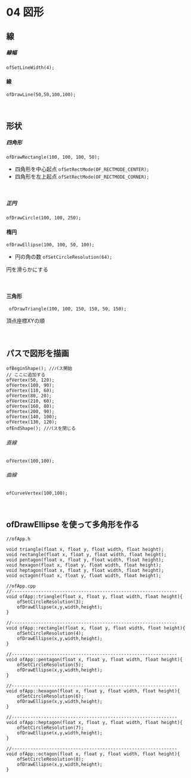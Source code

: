 # 04 図形

## 線


##### 線幅
`ofSetLineWidth(4);`

#### 線
`ofDrawLine(50,50,100,100);`

&nbsp;

## 形状

##### 四角形
`ofDrawRectangle(100, 100, 100, 50);`

* 四角形を中心起点
`ofSetRectMode(OF_RECTMODE_CENTER);`
* 四角形を左上起点
`ofSetRectMode(OF_RECTMODE_CORNER);`

&nbsp;

##### 正円
`ofDrawCircle(100, 100, 250);`

#### 楕円
`ofDrawEllipse(100, 100, 50, 100);`


 * 円の角の数
`ofSetCircleResolution(64);`

円を滑らかにする


&nbsp;

#### 三角形

` ofDrawTriangle(100, 100, 150, 150, 50, 150);` 

頂点座標XYの順


&nbsp;

## パスで図形を描画

```
ofBeginShape(); //パス開始
// ここに追加する
ofVertex(50, 120); 
ofVertex(100, 90); 
ofVertex(110, 60); 
ofVertex(80, 20); 
ofVertex(210, 60); 
ofVertex(160, 80); 
ofVertex(200, 90); 
ofVertex(140, 100); 
ofVertex(130, 120); 
ofEndShape(); //パスを閉じる
```


###### 直線

`ofVertex(100,100); `

###### 曲線

`ofCurveVertex(100,100); `

&nbsp;


## ofDrawEllipse を使って多角形を作る


```
//ofApp.h

void triangle(float x, float y, float width, float height);
void rectangle(float x, float y, float width, float height);
void pentagon(float x, float y, float width, float height);
void hexagon(float x, float y, float width, float height);
void heptagon(float x, float y, float width, float height);
void octagon(float x, float y, float width, float height);

```


```
//ofApp.cpp
//--------------------------------------------------------------
void ofApp::triangle(float x, float y, float width, float height){
    ofSetCircleResolution(3);
    ofDrawEllipse(x,y,width,height);
}

//--------------------------------------------------------------
void ofApp::rectangle(float x, float y, float width, float height){
    ofSetCircleResolution(4);
    ofDrawEllipse(x,y,width,height);
}

//--------------------------------------------------------------
void ofApp::pentagon(float x, float y, float width, float height){
    ofSetCircleResolution(5);
    ofDrawEllipse(x,y,width,height);
}

//--------------------------------------------------------------
void ofApp::hexagon(float x, float y, float width, float height){
    ofSetCircleResolution(6);
    ofDrawEllipse(x,y,width,height);
}

//--------------------------------------------------------------
void ofApp::heptagon(float x, float y, float width, float height){
    ofSetCircleResolution(7);
    ofDrawEllipse(x,y,width,height);
}

//--------------------------------------------------------------
void ofApp::octagon(float x, float y, float width, float height){
    ofSetCircleResolution(8);
    ofDrawEllipse(x,y,width,height);
}
```
